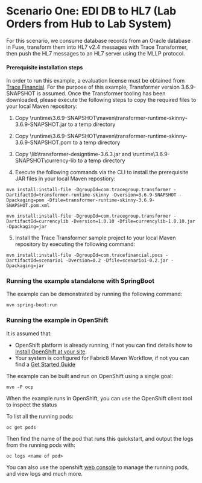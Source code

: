 # Scenario One: EDI DB to HL7 (Lab Orders from Hub to Lab System)

For this scenario, we consume database records from an Oracle database in Fuse, transform them into HL7 v2.4 messages with Trace Transformer, then push the HL7 messages to an HL7 server using the MLLP protocol.

#### Prerequisite installation steps

In order to run this example, a evaluation license must be obtained from [Trace Financial](https://www.tracefinancial.com/contact-us).  For the purpose of this example, Transformer version 3.6.9-SNAPSHOT is assumed.  Once the Transformer tooling has been downloaded, please execute the following steps to copy the required files to your local Maven repository:

1. Copy <transformer-install-dir>\runtime\3.6.9-SNAPSHOT\maven\transformer-runtime-skinny-3.6.9-SNAPSHOT.jar to a temp directory

2. Copy <transformer-install-dir>\runtime\3.6.9-SNAPSHOT\maven\transformer-runtime-skinny-3.6.9-SNAPSHOT.pom to a temp directory

3. Copy <transformer-install-dir>\lib\transformer-designtime-3.6.3.jar and <transformer-install-dir>\runtime\3.6.9-SNAPSHOT\currency-lib to a temp directory

4. Execute the following commands via the CLI to install the prerequisite JAR files in your local Maven repostiory:

```
mvn install:install-file -DgroupId=com.tracegroup.transformer -DartifactId=transformer-runtime-skinny -Dversion=3.6.9-SNAPSHOT -Dpackaging=pom -Dfile=transformer-runtime-skinny-3.6.9-SNAPSHOT.pom.xml

mvn install:install-file -DgroupId=com.tracegroup.transformer -DartifactId=currencylib -Dversion=1.0.10 -Dfile=currencylib-1.0.10.jar -Dpackaging=jar
```

5. Install the Trace Transformer sample project to your local Maven repository by executing the following command:

```
mvn install:install-file -DgroupId=com.tracefinancial.pocs -DartifactId=scenario1 -Dversion=0.2 -Dfile=scenario1-0.2.jar -Dpackaging=jar
```

### Running the example standalone with SpringBoot

The example can be demonstrated by running the following command:

    mvn spring-boot:run

### Running the example in OpenShift

It is assumed that:
- OpenShift platform is already running, if not you can find details how to [Install OpenShift at your site](https://docs.openshift.com/container-platform/3.3/install_config/index.html).
- Your system is configured for Fabric8 Maven Workflow, if not you can find a [Get Started Guide](https://access.redhat.com/documentation/en/red-hat-jboss-middleware-for-openshift/3/single/red-hat-jboss-fuse-integration-services-20-for-openshift/)

The example can be built and run on OpenShift using a single goal:

    mvn -P ocp

When the example runs in OpenShift, you can use the OpenShift client tool to inspect the status

To list all the running pods:

    oc get pods

Then find the name of the pod that runs this quickstart, and output the logs from the running pods with:

    oc logs <name of pod>

You can also use the openshift [web console](https://docs.openshift.com/container-platform/3.3/getting_started/developers_console.html#developers-console-video) to manage the
running pods, and view logs and much more.
